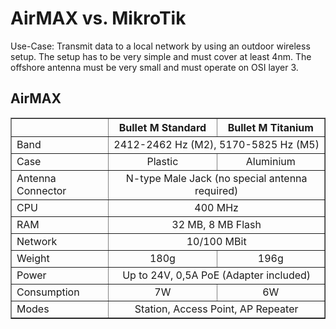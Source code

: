 # AirMAX vs. MikroTik

Use-Case: Transmit data to a local network by using an outdoor wireless setup. The setup has to be very simple and must cover at least 4nm. The offshore antenna must be very small and must operate on OSI layer 3.

## AirMAX

<table border="1" cellpadding="1" cellspacing="1" style="width:100%">
	<thead>
		<tr>
			<th scope="col">&nbsp;</th>
			<th scope="col">Bullet M Standard</th>
			<th scope="col">Bullet M Titanium</th>
		</tr>
	</thead>
	<tbody>
		<tr>
			<td>Band</td>
			<td colspan="2" rowspan="1" style="text-align: center;">2412-2462 Hz (M2), 5170-5825 Hz (M5)</td>
		</tr>
		<tr>
			<td>Case</td>
			<td style="text-align: center;">Plastic</td>
			<td style="text-align: center;">Aluminium</td>
		</tr>
		<tr>
			<td>Antenna Connector</td>
			<td colspan="2" rowspan="1" style="text-align: center;">N-type Male Jack (no special antenna required)</td>
		</tr>
		<tr>
			<td>CPU</td>
			<td colspan="2" rowspan="1" style="text-align: center;">400 MHz</td>
		</tr>
		<tr>
			<td>RAM</td>
			<td colspan="2" rowspan="1" style="text-align: center;">32 MB, 8 MB Flash</td>
		</tr>
		<tr>
			<td>Network</td>
			<td colspan="2" rowspan="1" style="text-align: center;">10/100 MBit</td>
		</tr>
		<tr>
			<td>Weight</td>
			<td style="text-align: center;">180g</td>
			<td style="text-align: center;">196g</td>
		</tr>
		<tr>
			<td>Power</td>
			<td colspan="2" rowspan="1" style="text-align: center;">Up to 24V, 0,5A PoE (Adapter included)</td>
		</tr>
		<tr>
			<td>Consumption</td>
			<td style="text-align: center;">7W</td>
			<td style="text-align: center;">6W</td>
		</tr>
		<tr>
			<td>Modes</td>
			<td colspan="2" rowspan="1" style="text-align: center;">Station, Access Point, AP Repeater</td>
		</tr>
	</tbody>
</table>
